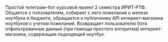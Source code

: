 Простой телеграм-бот курсовой проект 2 семестра ИРИТ-РТФ. 
Общается с ползователем, собирает с него пожелания о железе ноутбука и бюджете, обращается к публичному API интернет-магазина ноутбуков с учетом пожеланий.
Возвращает пользователю бота отфильтрованные данные (при помощи простого алгоритма) интернет-магазина, содержащие подходящий ноутбук. 
